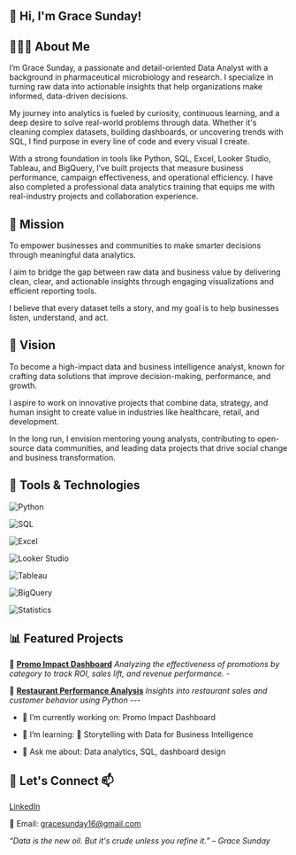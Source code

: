 ## 👋 Hi, I'm Grace Sunday!

## 👩🏽‍💻 About Me

I’m Grace Sunday, a passionate and detail-oriented Data Analyst with a background in pharmaceutical microbiology and research. I specialize in turning raw data into actionable insights that help organizations make informed, data-driven decisions.

My journey into analytics is fueled by curiosity, continuous learning, and a deep desire to solve real-world problems through data. Whether it's cleaning complex datasets, building dashboards, or uncovering trends with SQL, I find purpose in every line of code and every visual I create.

With a strong foundation in tools like Python, SQL, Excel, Looker Studio, Tableau, and BigQuery, I’ve built projects that measure business performance, campaign effectiveness, and operational efficiency. I have also completed a professional data analytics training that equips me with real-industry projects and collaboration experience.

## 🎯 Mission

To empower businesses and communities to make smarter decisions through meaningful data analytics.  

I aim to bridge the gap between raw data and business value by delivering clean, clear, and actionable insights through engaging visualizations and efficient reporting tools.

I believe that every dataset tells a story, and my goal is to help businesses listen, understand, and act.

## 🌟 Vision

To become a high-impact data and business intelligence analyst, known for crafting data solutions that improve decision-making, performance, and growth.

I aspire to work on innovative projects that combine data, strategy, and human insight to create value in industries like healthcare, retail, and development.

In the long run, I envision mentoring young analysts, contributing to open-source data communities, and leading data projects that drive social change and business transformation.

## 🔧 Tools & Technologies
![Python](https://img.shields.io/badge/-Python-333?style=flat&logo=python)

![SQL](https://img.shields.io/badge/-SQL-333?style=flat&logo=mysql)

![Excel](https://img.shields.io/badge/-Excel-333?style=flat&logo=microsoft-excel) 

![Looker Studio](https://img.shields.io/badge/-Looker_Studio-333?style=flat&logo=google) 

![Tableau](https://img.shields.io/badge/-Tableau-333?style=flat&logo=tableau) 

![BigQuery](https://img.shields.io/badge/-BigQuery-333?style=flat&logo=googlecloud)

![Statistics](https://img.shields.io/badge/-Statistical_Analysis-333?style=flat) 

## 📊 Featured Projects
🔹 **[Promo Impact Dashboard](https://github.com/Gracesunday16/promo-impact-dashboard)** *Analyzing the effectiveness of promotions by category to track ROI, sales lift, and revenue performance.* -

🔹 **[Restaurant Performance Analysis](https://github.com/Gracesunday16/restaurant-data-analytics-.git)** *Insights into restaurant sales and customer behavior using Python* --- 


- 🔭 I’m currently working on: Promo Impact Dashboard
 
- 🌱 I’m learning: 📌 Storytelling with Data for Business Intelligence 

- 💬 Ask me about: Data analytics, SQL, dashboard design

## 💬 Let's Connect 📫 
[LinkedIn](https://www.linkedin.com/in/grace-sunday-b2b0622a6)

📧 Email: gracesunday16@gmail.com

*“Data is the new oil. But it's crude unless you refine it.” – Grace Sunday* 
